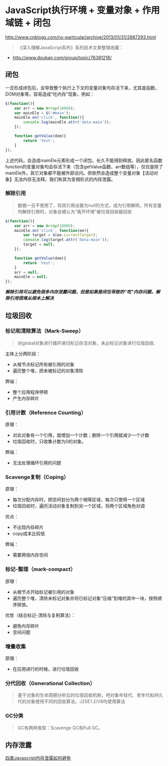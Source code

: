 # JavaScript执行环境 + 变量对象 + 作用域链 + 闭包

<http://www.cnblogs.com/no-particular/archive/2013/01/31/2887293.html>

> 《深入理解JavaScript系列》系列技术文章整理收藏：
+ <http://www.douban.com/group/topic/76381218/>

## 闭包

一旦形成闭包后，会导致整个执行上下文的变量对象均存活下来，尤其是函数，DOM对象等，容易造成“吃内存”现象，例如：

```javascript
$(function(){
    var arr = new Array(10000);
    var mainEle = $('#main');
    mainEle.on('click', function(){
        console.log(mainEle.attr('data-main'));
    });

    function getValue(dom){
        return 'test';
    }
});

```

上述代码，会造成mainEle元素形成一个闭包，长久不能得到释放。因此匿名函数function的变量对象均会存活下来（包含getValue函数、arr数组等），仅仅是除了mainEle外，其它对象都不能被外部访问。但依然会造成整个变量对象【活动对象】无法内存无法释。我们称其为变相形式的内存泄露。

### 解除引用

> 数据一旦不使用了，将其引用设置为null的方式，成为引用解除。所有变量均解除引用时，对象会被认为“离开环境”被垃圾回收器回收

```javascript
$(function(){
    var arr = new Array(10000);
    mainEle.on('click', function(ee){
        var target = $(ee.currentTarget);
        console.log(target.attr('data-main'));
        target = null;
    });

    function getValue(dom){
        return 'test';
    }
    arr = null;
    mainEle = null;
});
```

***解除引用可以避免很多内存泄露问题，但是如果是闭包导致的“吃”内存问题，解除引用很难从根本上解决***

## 垃圾回收


### 标记和清除算法（Mark-Sweep）

> 对global对象进行循环递归标记存活对象，未必标记对象进行垃圾回收.

主体上分两阶段：
+ 从根节点标记所有被引用的对象
+ 遍历整个堆，把未被标记的对象清除

弊端：
+ 整个应用程序停顿
+ 产生内存碎片

### 引用计数（Reference Counting）

原理：
+ 对此对象有一个引用，就增加一个计数；删除一个引用就减少一个计数
+ 垃圾回收时，只收集计数为0的对象。

弊端：
+ 无法处理循环引用的问题

### Scavenge复制（Coping）

原理：
+ 每次分配内存时，把空间划分为两个相等区域，每次只使用一个区域
+ 垃圾回收时，遍历活动对象复制到另一个区域，将两个区域角色对调

优点：
+ 不出现内存碎片
+ copy成本比较低

弊端：
+ 需要两倍内存空间

### 标记-整理（mark-compact）

原理：
+ 从根节点开始标记被引用的对象
+ 遍历整个堆，清除未标记对象并将已标记对象“压缩”到堆的其中一块，按照顺序排放。

优势（结合标记-清除与复制算法）：
+ 避免内存碎片
+ 空间问题

### 增量收集

原理：
+ 在应用进行的时候，进行垃圾回收


### 分代回收（Generational Collection）

> 基于对象的生命周期分析后的垃圾回收机制，吧对象年轻代、老年代和持久代的对象使用不同的回收算法。J2SE1.2/V8均使用算法

### GC分类

> GC有两种类型：Scavenge GC和Full GC。 

## 内存泄露

[四类Javascript内存泄露如何避免](http://jinlong.github.io/2016/05/01/4-Types-of-Memory-Leaks-in-JavaScript-and-How-to-Get-Rid-Of-Them/)


